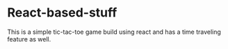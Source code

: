 # React-based-stuff
This is a simple tic-tac-toe game build using react and has a time traveling feature as well.

